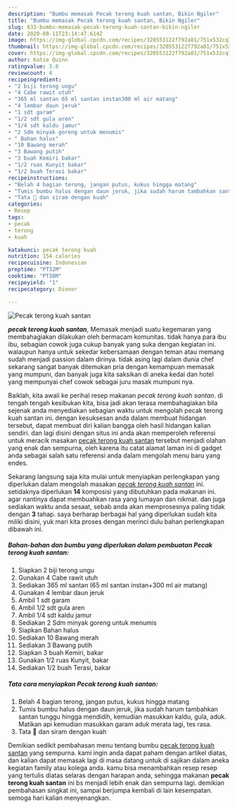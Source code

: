 ```yaml
---
description: "Bumbu memasak Pecak terong kuah santan, Bikin Ngiler"
title: "Bumbu memasak Pecak terong kuah santan, Bikin Ngiler"
slug: 833-bumbu-memasak-pecak-terong-kuah-santan-bikin-ngiler
date: 2020-08-11T23:14:47.614Z
image: https://img-global.cpcdn.com/recipes/320553122f792a81/751x532cq70/pecak-terong-kuah-santan-foto-resep-utama.jpg
thumbnail: https://img-global.cpcdn.com/recipes/320553122f792a81/751x532cq70/pecak-terong-kuah-santan-foto-resep-utama.jpg
cover: https://img-global.cpcdn.com/recipes/320553122f792a81/751x532cq70/pecak-terong-kuah-santan-foto-resep-utama.jpg
author: Katie Quinn
ratingvalue: 3.8
reviewcount: 4
recipeingredient:
- "2 biji terong ungu"
- "4 Cabe rawit utuh"
- "365 ml santan 65 ml santan instan300 ml air matang"
- "4 lembar daun jeruk"
- "1 sdt garam"
- "1/2 sdt gula aren"
- "1/4 sdt kaldu jamur"
- "2 Sdm minyak goreng untuk menumis"
- " Bahan halus"
- "10 Bawang merah"
- "3 Bawang putih"
- "3 buah Kemiri bakar"
- "1/2 ruas Kunyit bakar"
- "1/2 buah Terasi bakar"
recipeinstructions:
- "Belah 4 bagian terong, jangan putus, kukus hingga matang"
- "Tumis bumbu halus dengan daun jeruk, jika sudah harum tambahkan santan tunggu hingga mendidih, kemudian masukkan kaldu, gula, aduk. Matikan api kemudian masukkan garam aduk merata lagi, tes rasa."
- "Tata 🍆 dan siram dengan kuah"
categories:
- Resep
tags:
- pecak
- terong
- kuah

katakunci: pecak terong kuah 
nutrition: 154 calories
recipecuisine: Indonesian
preptime: "PT32M"
cooktime: "PT38M"
recipeyield: "1"
recipecategory: Dinner

---
```



![Pecak terong kuah santan](https://img-global.cpcdn.com/recipes/320553122f792a81/751x532cq70/pecak-terong-kuah-santan-foto-resep-utama.jpg)

<b><i>pecak terong kuah santan</i></b>, Memasak menjadi suatu kegemaran yang membahagiakan dilakukan oleh bermacam komunitas. tidak hanya para ibu ibu, sebagian cowok juga cukup banyak yang suka dengan kegiatan ini. walaupun hanya untuk sekedar kebersamaan dengan teman atau memang sudah menjadi passion dalam dirinya. tidak asing lagi dalam dunia chef sekarang sangat banyak ditemukan pria dengan kemampuan memasak yang mumpuni, dan banyak juga kita saksikan di aneka kedai dan hotel yang mempunyai chef cowok sebagai juru masak mumpuni nya.



Baiklah, kita awali ke perihal resep makanan <i>pecak terong kuah santan</i>. di tengah tengah kesibukan kita, bisa jadi akan terasa membahagiakan bila sejenak anda menyediakan sebagian waktu untuk mengolah pecak terong kuah santan ini. dengan kesuksesan anda dalam membuat hidangan tersebut, dapat membuat diri kalian bangga oleh hasil hidangan kalian sendiri. dan lagi disini dengan situs ini anda akan memperoleh referensi untuk meracik masakan <u>pecak terong kuah santan</u> tersebut menjadi olahan yang enak dan sempurna, oleh karena itu catat alamat laman ini di gadget anda sebagai salah satu referensi anda dalam mengolah menu baru yang endes.


Sekarang langsung saja kita mulai untuk menyiapkan perlengkapan yang diperlukan dalam mengolah masakan <u><i>pecak terong kuah santan</i></u> ini. setidaknya diperlukan <b>14</b> komposisi yang dibutuhkan pada makanan ini. agar nantinya dapat membuahkan rasa yang lumayan dan nikmat. dan juga sediakan waktu anda sesaat, sebab anda akan memprosesnya paling tidak dengan <b>3</b> tahap. saya berharap berbagai hal yang diperlukan sudah kita miliki disini, yuk mari kita proses dengan merinci dulu bahan perlengkapan dibawah ini.

<!--inarticleads1-->

##### Bahan-bahan dan bumbu yang diperlukan dalam pembuatan Pecak terong kuah santan:

1. Siapkan 2 biji terong ungu
1. Gunakan 4 Cabe rawit utuh
1. Sediakan 365 ml santan (65 ml santan instan+300 ml air matang)
1. Gunakan 4 lembar daun jeruk
1. Ambil 1 sdt garam
1. Ambil 1/2 sdt gula aren
1. Ambil 1/4 sdt kaldu jamur
1. Sediakan 2 Sdm minyak goreng untuk menumis
1. Siapkan  Bahan halus
1. Sediakan 10 Bawang merah
1. Sediakan 3 Bawang putih
1. Siapkan 3 buah Kemiri, bakar
1. Gunakan 1/2 ruas Kunyit, bakar
1. Sediakan 1/2 buah Terasi, bakar




<!--inarticleads2-->

##### Tata cara menyiapkan Pecak terong kuah santan:

1. Belah 4 bagian terong, jangan putus, kukus hingga matang
1. Tumis bumbu halus dengan daun jeruk, jika sudah harum tambahkan santan tunggu hingga mendidih, kemudian masukkan kaldu, gula, aduk. Matikan api kemudian masukkan garam aduk merata lagi, tes rasa.
1. Tata 🍆 dan siram dengan kuah




Demikian sedikit pembahasan menu tentang bumbu <u>pecak terong kuah santan</u> yang sempurna. kami ingin anda dapat paham dengan artikel diatas, dan kalian dapat memasak lagi di masa datang untuk di sajikan dalam aneka kegiatan family atau kolega anda. kamu bisa menambahkan resep resep yang tertulis diatas selaras dengan harapan anda, sehingga makanan <b>pecak terong kuah santan</b> ini bs menjadi lebih enak dan sempurna lagi. demikian pembahasan singkat ini, sampai berjumpa kembali di lain kesempatan. semoga hari kalian menyenangkan.
